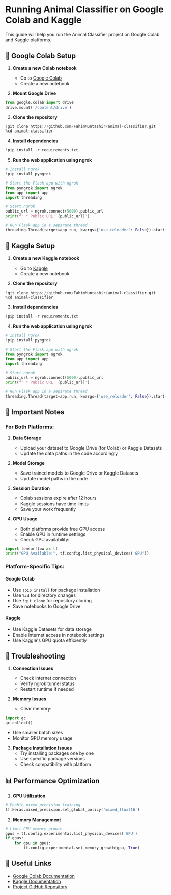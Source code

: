 # Running Animal Classifier on Google Colab and Kaggle

This guide will help you run the Animal Classifier project on Google Colab and Kaggle platforms.

## 🚀 Google Colab Setup

1. **Create a new Colab notebook**

   - Go to [Google Colab](https://colab.research.google.com/)
   - Create a new notebook

2. **Mount Google Drive**

```python
from google.colab import drive
drive.mount('/content/drive')
```

3. **Clone the repository**

```python
!git clone https://github.com/FahimMuntashir/animal-classifier.git
%cd animal-classifier
```

4. **Install dependencies**

```python
!pip install -r requirements.txt
```

5. **Run the web application using ngrok**

```python
# Install ngrok
!pip install pyngrok

# Start the Flask app with ngrok
from pyngrok import ngrok
from app import app
import threading

# Start ngrok
public_url = ngrok.connect(5000).public_url
print(f' * Public URL: {public_url}')

# Run Flask app in a separate thread
threading.Thread(target=app.run, kwargs={'use_reloader': False}).start()
```

## 🎯 Kaggle Setup

1. **Create a new Kaggle notebook**

   - Go to [Kaggle](https://www.kaggle.com/)
   - Create a new notebook

2. **Clone the repository**

```python
!git clone https://github.com/FahimMuntashir/animal-classifier.git
%cd animal-classifier
```

3. **Install dependencies**

```python
!pip install -r requirements.txt
```

4. **Run the web application using ngrok**

```python
# Install ngrok
!pip install pyngrok

# Start the Flask app with ngrok
from pyngrok import ngrok
from app import app
import threading

# Start ngrok
public_url = ngrok.connect(5000).public_url
print(f' * Public URL: {public_url}')

# Run Flask app in a separate thread
threading.Thread(target=app.run, kwargs={'use_reloader': False}).start()
```

## 📝 Important Notes

### For Both Platforms:

1. **Data Storage**

   - Upload your dataset to Google Drive (for Colab) or Kaggle Datasets
   - Update the data paths in the code accordingly

2. **Model Storage**

   - Save trained models to Google Drive or Kaggle Datasets
   - Update model paths in the code

3. **Session Duration**

   - Colab sessions expire after 12 hours
   - Kaggle sessions have time limits
   - Save your work frequently

4. **GPU Usage**
   - Both platforms provide free GPU access
   - Enable GPU in runtime settings
   - Check GPU availability:

```python
import tensorflow as tf
print("GPU Available:", tf.config.list_physical_devices('GPU'))
```

### Platform-Specific Tips:

#### Google Colab

- Use `!pip install` for package installation
- Use `%cd` for directory changes
- Use `!git clone` for repository cloning
- Save notebooks to Google Drive

#### Kaggle

- Use Kaggle Datasets for data storage
- Enable internet access in notebook settings
- Use Kaggle's GPU quota efficiently

## 🔧 Troubleshooting

1. **Connection Issues**

   - Check internet connection
   - Verify ngrok tunnel status
   - Restart runtime if needed

2. **Memory Issues**
   - Clear memory:

```python
import gc
gc.collect()
```

- Use smaller batch sizes
- Monitor GPU memory usage

3. **Package Installation Issues**
   - Try installing packages one by one
   - Use specific package versions
   - Check compatibility with platform

## 📊 Performance Optimization

1. **GPU Utilization**

```python
# Enable mixed precision training
tf.keras.mixed_precision.set_global_policy('mixed_float16')
```

2. **Memory Management**

```python
# Limit GPU memory growth
gpus = tf.config.experimental.list_physical_devices('GPU')
if gpus:
    for gpu in gpus:
        tf.config.experimental.set_memory_growth(gpu, True)
```

## 🔗 Useful Links

- [Google Colab Documentation](https://colab.research.google.com/notebooks/intro.ipynb)
- [Kaggle Documentation](https://www.kaggle.com/docs)
- [Project GitHub Repository](https://github.com/FahimMuntashir/animal-classifier)
